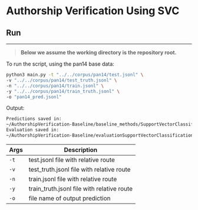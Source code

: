 # Authorship Verification Using SVC

## Run

***
> __Below we assume the working directory is the repository root.__  

To run the script, using the pan14 base data:
  ```sh
  python3 main.py -t "../../corpus/pan14/test.jsonl" \
  -v "../../corpus/pan14/test_truth.jsonl" \
  -n "../../corpus/pan14/train.jsonl" \
  -y "../../corpus/pan14/train_truth.jsonl" \
  -o "pan14_pred.jsonl"
  ```
Output:
  ```sh
  Predictions saved in:
  ~/AuthorshipVerification-Baseline/baseline_methods/SupportVectorClassification/prediction/pan14_pred.jsonl
  Evaluation saved in:
  ~/AuthorshipVerification-Baseline/evaluationSupportVectorClassification/pan14/
  ```


| Args   | Description                                    |
|--------|------------------------------------------------|
| `-t`   | test.jsonl file with relative route            |
| `-v`   | test_truth.jsonl file with relative route      |
| `-n`   | train.jsonl file with relative route           |
| `-y`   | train_truth.jsonl file with relative route     |
| `-o`   | file name of output prediction                 |
